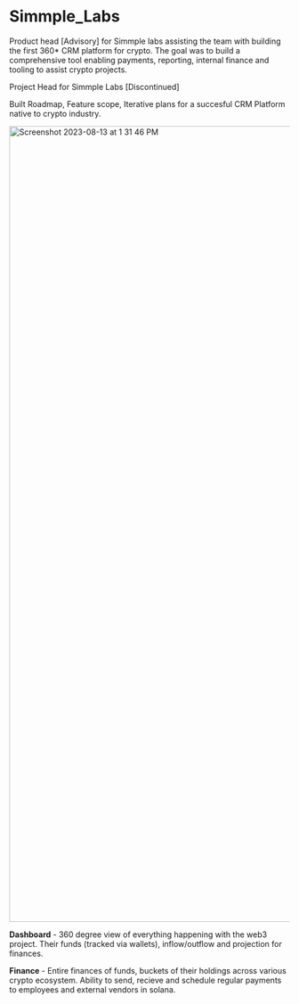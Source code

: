 # Simmple_Labs
 Product head [Advisory] for Simmple labs assisting the team with building the first 360* CRM platform for crypto. The goal was to build a comprehensive tool enabling payments, reporting, internal finance and tooling to assist crypto projects. 

 Project Head for Simmple Labs [Discontinued] 

 Built Roadmap, Feature scope, Iterative plans for a succesful CRM Platform native to crypto industry. 
 
<img width="1428" alt="Screenshot 2023-08-13 at 1 31 46 PM" src="https://github.com/0x001ee/Simmple_Labs/assets/140976928/ee8be64a-c667-4c04-a268-3f02026e8d70">

**Dashboard** - 360 degree view of everything happening with the web3 project. Their funds (tracked via wallets), inflow/outflow and projection for finances. 


**Finance** - Entire finances of funds, buckets of their holdings across various crypto ecosystem. Ability to send, recieve and schedule regular payments to employees and external vendors in solana. 


